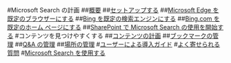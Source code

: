 #Microsoft Search の計画
##[概要](overview-microsoft-search.md)
##[セットアップする](setup-microsoft-search.md)
##[Microsoft Edge を既定のブラウザーにする](set-default-browser.md)
##[Bing を既定の検索エンジンにする](set-default-search-engine.md)
##[Bing.com を既定のホーム ページにする](set-default-homepage.md)
##[SharePoint で Microsoft Search の使用を開始する](get-started-search-in-sharepoint-online.md)
#コンテンツを見つけやすくする
##[コンテンツの計画](plan-your-content.md)
##[ブックマークの管理](manage-bookmarks.md)
##[Q&A の管理](manage-qas.md)
##[場所の管理](manage-locations.md)
#[ユーザーによる導入ガイド](user-adoption-guide.md)
#[よく寄せられる質問](faqs.md)
#[Microsoft Search を使用する](use/about-microsoft-search.md)
